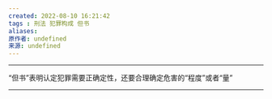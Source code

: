 ```yaml
---
created: 2022-08-10 16:21:42
tags : 刑法 犯罪构成 但书 
aliases: 
原作者: undefined
来源: undefined
---
```

---
“但书”表明认定犯罪需要正确定性，还要合理确定危害的“程度”或者“量”

---

